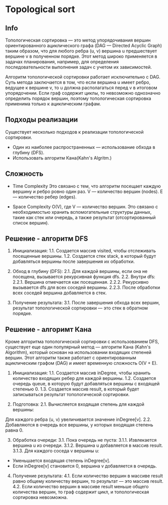 # Topological sort


## Info
Топологическая сортировка — это метод упорядочивания вершин ориентированного ациклического графа (DAG — Directed Acyclic Graph) таким образом, 
что для любого ребра (u, v) вершина u предшествует вершине v в полученном порядке. 
Этот метод широко применяется в задачах планирования, например, 
для определения последовательности выполнения задач с учетом их зависимостей.

Алгоритм топологической сортировки работает исключительно с DAG. 
Суть метода заключается в том, что если вершина u имеет ребро, ведущее к вершине v, 
то u должна располагаться перед v в итоговом упорядочении. 
Если граф содержит циклы, то невозможно однозначно определить порядок вершин, 
поэтому топологическая сортировка применима только к ациклическим графам.


## Подходы реализации
Существует несколько подходов к реализации топологической сортировки. 
- Один из наиболее распространенных — использование обхода в глубину (DFS).
- Использовать алгоритм Кана(Kahn's Algritm.)


## Сложность
- Time Complexity
Это связано с тем, что алгоритм посещает каждую вершину и ребро ровно один раз.
V — количество вершин (nodes).
E — количество ребер (edges).

- Space Complexity
O(V), где V — количество вершин.
Это связано с необходимостью хранить вспомогательные структуры данных, 
такие как стек или очередь, а также результат (отсортированный список вершин).


## Решение - алгоритм DFS
1. Инициализация:
1.1. Создается массив visited, чтобы отслеживать посещенные вершины.
1.2. Создается стек stack, в который будут добавляться вершины после завершения их обработки.

2. Обход в глубину (DFS):
2.1. Для каждой вершины, если она не посещена, вызывается рекурсивная функция dfs.
2.2. Внутри dfs:
2.2.1. Вершина отмечается как посещенная.
2.2.2. Рекурсивно вызывается dfs для всех соседей вершины.
2.2.3. После обработки всех соседей вершина добавляется в стек.

3. Получение результата:
3.1. После завершения обхода всех вершин, результат топологической сортировки — это стек в обратном порядке.



## Решение - алгоримт Кана
Кроме алгоритма топологической сортировки с использованием DFS, 
существует еще один популярный метод — алгоритм Кана (Kahn's Algorithm), 
который основан на использовании входящих степеней вершин. 
Этот алгоритм также работает с ориентированным ациклическим графом (DAG) и имеет временную сложность O(V + E).

1. Инициализация:
1.1. Создается массив inDegree, чтобы хранить количество входящих ребер для каждой вершины.
1.2. Создается очередь queue, в которую будут добавляться вершины с входящей степенью 0.
1.3. Создается массив result, в который будет записываться результат топологической сортировки.

2. Подготовка:
2.1. Вычисляется входящая степень для каждой вершины:

Для каждого ребра (u, v) увеличивается значение inDegree[v].
2.2. Добавляются в очередь все вершины, у которых входящая степень равна 0.

3. Обработка очереди:
3.1. Пока очередь не пуста:
3.1.1. Извлекается вершина u из очереди.
3.1.2. Вершина u добавляется в массив result.
3.1.3. Для каждого соседа v вершины u:
- Уменьшается входящая степень inDegree[v].
- Если inDegree[v] становится 0, вершина v добавляется в очередь.

4. Получение результата:
4.1. Если количество вершин в массиве result равно общему количеству вершин, то результат — это массив result.
4.2. Если количество вершин в массиве result меньше общего количества вершин, то граф содержит цикл, и топологическая сортировка невозможна.
